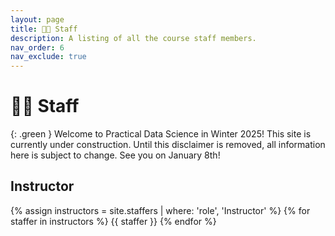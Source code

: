 ```yaml
---
layout: page
title: 👩‍🏫 Staff
description: A listing of all the course staff members.
nav_order: 6
nav_exclude: true
---
```


# 👩‍🏫 Staff

{: .green }
Welcome to Practical Data Science in Winter 2025! This site is currently under construction. Until this disclaimer is removed, all information here is subject to change. See you on January 8th!

## Instructor

{% assign instructors = site.staffers | where: 'role', 'Instructor' %}
{% for staffer in instructors %}
{{ staffer }}
{% endfor %}
